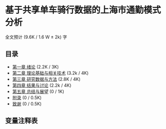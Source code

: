 # 基于共享单车骑行数据的上海市通勤模式分析
全文预计 (9.6K / 1.6 W ± 2k) 字

## 目录

- [第一章 绪论](./chapters/c1.md) (2.2K / 3K)
- [第二章 理论基础与相关技术](./chapters/c2.md) (3.2k / 4K)
- [第三章 研究数据与方法](./chapters/c3.md) (2.8K / 4K)
- [第四章 结果与讨论](./chapters/c4.md) (2.2k / 4K)
- [第五章 总结与展望](./chapters/c5.md) (0 / 1K)
- [附录](./chapters/c6.md) (0 / 0.5K)
- [致谢](./chapters/c7.md) (0 / 0.5K)

## 变量注释表